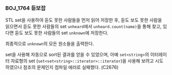 ### BOJ_1764 듣보잡

STL set을 사용하여 듣도 못한 사람들을 먼저 읽어 저장한 후,  듣도 보도 못한 사람을 읽으면서 듣도 못한 사람들의 set `unheard`에서 `unheard.count(name)`을 통해 찾고, 있다면 듣도 보도 못한 사람들의 set `unknown`에 저장한다.

최종적으로 `unknown`의 모든 원소들을 출력한다. 

set을 사용해 자동으로 sort된 결과를 얻을 수 있었으며, 아예 `set<string>`의 이터레이터 자료형의 set (`set<set<string>::iterator>::iterator`)을 사용해 보려고 시도하였으나 참조의 문제인지 컴파일 에러로 실패했다. (C2676)

